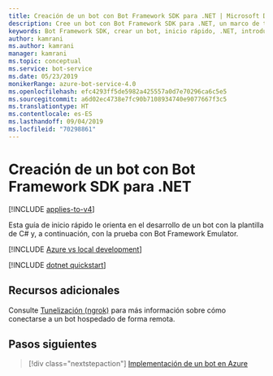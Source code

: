 ```yaml
---
title: Creación de un bot con Bot Framework SDK para .NET | Microsoft Docs
description: Cree un bot con Bot Framework SDK para .NET, un marco de trabajo eficaz para la creación de bots.
keywords: Bot Framework SDK, crear un bot, inicio rápido, .NET, introducción, bot de C#
author: kamrani
ms.author: kamrani
manager: kamrani
ms.topic: conceptual
ms.service: bot-service
ms.date: 05/23/2019
monikerRange: azure-bot-service-4.0
ms.openlocfilehash: efc4293ff5de5982a425557a0d7e70296ca6c5e5
ms.sourcegitcommit: a6d02ec4738e7fc90b7108934740e9077667f3c5
ms.translationtype: HT
ms.contentlocale: es-ES
ms.lasthandoff: 09/04/2019
ms.locfileid: "70298861"
---
```

# <a name="create-a-bot-with-the-bot-framework-sdk-for-net"></a>Creación de un bot con Bot Framework SDK para .NET

[!INCLUDE [applies-to-v4](../includes/applies-to.md)]

Esta guía de inicio rápido le orienta en el desarrollo de un bot con la plantilla de C# y, a continuación, con la prueba con Bot Framework Emulator.

[!INCLUDE [Azure vs local development](~/includes/snippet-quickstart-paths.md)]

[!INCLUDE [dotnet quickstart](~/includes/quickstart-dotnet.md)]

## <a name="additional-resources"></a>Recursos adicionales

Consulte [Tunelización (ngrok)](https://github.com/Microsoft/BotFramework-Emulator/wiki/Tunneling-(ngrok)) para más información sobre cómo conectarse a un bot hospedado de forma remota.

## <a name="next-steps"></a>Pasos siguientes

> [!div class="nextstepaction"]
> [Implementación de un bot en Azure](../bot-builder-deploy-az-cli.md)

